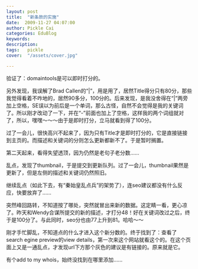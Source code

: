 ```yaml
---
layout: post  
title:  "新条款的实施"
date:  2009-11-27 04:07:00
author: Pickle Cai  
categories: EduBlog  
keywords: 
description:   
tags:	pickle   
cover:  "/assets/cover.jpg"  

---
```


验证了：domaintools是可以即时打分的。



另外发现，我误解了Brad Callen的“|”，用是用了，居然Title得分只有80分，那些我觉得看着不咋地的，居然90多分，100分的。后来发现，是我没舍得在“|”两旁加上空格，SE误以为前后是一个单词，那么古怪，自然不会觉得是我的关键词了。所以刚才改动了一下，并在“-”前面也加上了空格，这样我的两个词组就对了，所以，嘿嘿～～～由于是即时打分，立马就看到得了100分。



过了一会儿，很快高兴不起来了，因为只有Title才是即时打分的，它是直接链接到主页的。而描述和关键词的分则怎么更新都新不了。于是暂时搁置。



第二天起来，看得失望透顶，因为仍然是老句子老分数……



乱点，发现了thumbnail，于是提交到更新队列。过了一会儿，thumbnail果然是更新了，但是左侧的描述和关键词仍然照旧。



继续乱点（如此下去，有“秦始皇乱点兵”的架势了），连seo建议都没有什么反应，快要放弃了……



突然峰回路转，不知道按了哪处，突然就冒出来新的数据。这定睛一看，更心凉了。昨天和Wendy合谋所提交的新的描述，才打分48！好在关键词改过之后，终于是100分了。与此同时，seo分也由77上升到81。哈哈～～



刚才手忙脚乱，不知道点的什么才进入这个新分数的。终于找到了：查看了search egine preview的view details，第一次来这个网站就看这个的。在这个页面上又是一通乱点，才发现url下方那个灰色的建议是有链接的。原来就是它。



有个add to my whois，始终没找到在哪里添加……



		    
